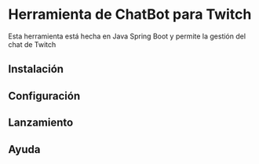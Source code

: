 # Herramienta de ChatBot para Twitch

Esta herramienta está hecha en Java Spring Boot y permite la gestión del chat de Twitch

## Instalación
## Configuración
## Lanzamiento
## Ayuda
